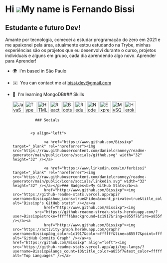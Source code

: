 Hi ![](https://user-images.githubusercontent.com/18350557/176309783-0785949b-9127-417c-8b55-ab5a4333674e.gif)My name is Fernando Bissi
======================================================================================================================================

Estudante e futuro Dev!
-----------------------

Amante por tecnologia, comecei a estudar programação do zero em 2021 e me apaixonei pela área, atualmente estou estudando na Trybe, minhas experiências são os projetos que eu desenvolvi durante o curso, projetos individuais e alguns em grupo, cada dia aprendendo algo novo. Aprender para Aprender!

*   🌍  I'm based in São Paulo
*   ✉️  You can contact me at [bissi.dev@gmail.com](mailto:bissi.dev@gmail.com)
*   🧠  I'm learning MongoDB### Skills<p align="left">
                                <a href="https://developer.mozilla.org/en-US/docs/Web/JavaScript" target="_blank" rel="noreferrer"><img src="https://raw.githubusercontent.com/danielcranney/readme-generator/main/public/icons/skills/javascript-colored.svg" width="36" height="36" alt="JavaScript" /></a>
                                <a href="https://www.typescriptlang.org/" target="_blank" rel="noreferrer"><img src="https://raw.githubusercontent.com/danielcranney/readme-generator/main/public/icons/skills/typescript-colored.svg" width="36" height="36" alt="TypeScript" /></a>
                                <a href="https://developer.mozilla.org/en-US/docs/Glossary/HTML5" target="_blank" rel="noreferrer"><img src="https://raw.githubusercontent.com/danielcranney/readme-generator/main/public/icons/skills/html5-colored.svg" width="36" height="36" alt="HTML5" /></a>
                                <a href="https://reactjs.org/" target="_blank" rel="noreferrer"><img src="https://raw.githubusercontent.com/danielcranney/readme-generator/main/public/icons/skills/react-colored.svg" width="36" height="36" alt="React" /></a>
                                <a href="https://getbootstrap.com/" target="_blank" rel="noreferrer"><img src="https://raw.githubusercontent.com/danielcranney/readme-generator/main/public/icons/skills/bootstrap-colored.svg" width="36" height="36" alt="Bootstrap" /></a>
                                <a href="https://redux.js.org/" target="_blank" rel="noreferrer"><img src="https://raw.githubusercontent.com/danielcranney/readme-generator/main/public/icons/skills/redux-colored.svg" width="36" height="36" alt="Redux" /></a>
                                <a href="https://nodejs.org/en/" target="_blank" rel="noreferrer"><img src="https://raw.githubusercontent.com/danielcranney/readme-generator/main/public/icons/skills/nodejs-colored.svg" width="36" height="36" alt="NodeJS" /></a>
                                <a href="https://expressjs.com/" target="_blank" rel="noreferrer"><img src="https://raw.githubusercontent.com/danielcranney/readme-generator/main/public/icons/skills/express-colored.svg" width="36" height="36" alt="Express" /></a>
                                <a href="https://www.mysql.com/" target="_blank" rel="noreferrer"><img src="https://raw.githubusercontent.com/danielcranney/readme-generator/main/public/icons/skills/mysql-colored.svg" width="36" height="36" alt="MySQL" /></a>
                                <a href="https://www.heroku.com/" target="_blank" rel="noreferrer"><img src="https://raw.githubusercontent.com/danielcranney/readme-generator/main/public/icons/skills/heroku-colored.svg" width="36" height="36" alt="Heroku" /></a>
                    </p>
                    
                  ### Socials
                  
                  
                <p align="left">
                          
                      <a href="https://www.github.com/Bissixp" target="_blank" rel="noreferrer"><img src="https://raw.githubusercontent.com/danielcranney/readme-generator/main/public/icons/socials/github.svg" width="32" height="32" /></a>
                          
                      <a href="https://www.linkedin.com/in/ferbissi" target="_blank" rel="noreferrer"><img src="https://raw.githubusercontent.com/danielcranney/readme-generator/main/public/icons/socials/linkedin.svg" width="32" height="32" /></a></p>### Badges<b>My GitHub Stats</b><a
                      href="http://www.github.com/Bissixp"><img src="https://github-readme-stats.vercel.app/api?username=Bissixp&show_icons=true&hide=&count_private=true&title_color=a855f7&text_color=ffffff&icon_color=a855f7&bg_color=1c1917&hide_border=true&show_icons=true" alt="Bissixp's GitHub stats" /></a><a
                      href="http://www.github.com/Bissixp"><img
                  src="https://github-readme-streak-stats.herokuapp.com/?user=Bissixp&stroke=ffffff&background=1c1917&ring=a855f7&fire=a855f7&currStreakNum=ffffff&currStreakLabel=a855f7&sideNums=ffffff&sideLabels=ffffff&dates=ffffff&hide_border=true" /></a><a
                      href="http://www.github.com/Bissixp"><img src="https://activity-graph.herokuapp.com/graph?username=Bissixp&bg_color=1c1917&color=ffffff&line=a855f7&point=ffffff&area_color=1c1917&area=true&hide_border=true&custom_title=GitHub%20Commits%20Graph" alt="GitHub Commits Graph" /></a><a href="https://github.com/Bissixp" align="left"><img src="https://github-readme-stats.vercel.app/api/top-langs/?username=Bissixp&langs_count=10&title_color=a855f7&text_color=ffffff&icon_color=a855f7&bg_color=1c1917&hide_border=true&locale=en&custom_title=Top%20%Languages" alt="Top Languages" /></a>
